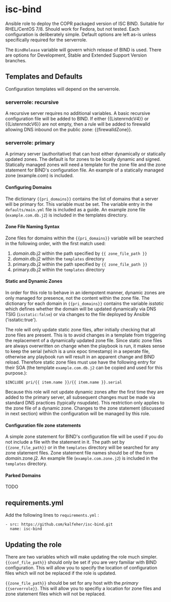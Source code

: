 # isc-bind
Ansible role to deploy the COPR packaged version of ISC BIND. Suitable for RHEL/CentOS 7/8. Should work for Fedora, but not tested. Each configuration is deliberately simple. Default options are left as-is unless specifically required for the serverrole.

The `BindRelease` variable will govern which release of BIND is used. There are options for Development, Stable and Extended Support Version branches.

## Templates and Defaults
Configuration templates will depend on the serverrole.

### serverrole: recursive
A recursive server requires no additional variables.
A basic recursive configuration file will be added to BIND.
If either {{ListenrndcV4}} or {{ListenrndcV6}} are not empty, then a rule will be added to firewalld allowing DNS inbound on the public zone:  {{firewalldZone}}.

### serverrole: primary
A primary server (authoritative) that can host either dynamically or statically updated zones. The default is for zones to be locally dynamic and signed.
Statically managed zones will need a template for the zone file and the zone statement for BIND's configuration file. An example of a statically managed zone (example.com) is included.

#### Configuring Domains
The dictionary `{{pri_domains}}` contains the list of domains that a server will be primary for. This variable must be set. The variable entry in the `defaults/main.yml` file is included as a guide.
An example zone file (`example.com.db.j2`) is included in the templates directory.

#### Zone File Naming Syntax
Zone files for domains within the `{{pri_domains}}` variable will be searched in the following order, with the first match used:
1. _domain_.db.j2 within the path specified by `{{ zone_file_path }}`
2. _domain_.db.j2 within the `templates` directory
3. primary.db.j2 within the path specified by `{{ zone_file_path }}`
4. primary.db.j2 within the `templates` directory

#### Static and Dynamic Zones
In order for this role to behave in an idempotent manner, dynamic zones are only managed for presence, not the content within the zone file.
The dictionary for each domain in `{{pri_domains}}` contains the variable *isstatic* which defines whether the domain will be updated dynamically via DNS TSIG (`isstatic:false`) or via changes to the file deployed by Ansible ('isstatic:true').

The role will only update static zone files, after initially checking that all zone files are present. This is to avoid changes in a template from triggering the replacement of a dynamically updated zone file. Since static zone files are always overwritten on change when the playbook is run, it makes sense to keep the serial (which is a unix epoc timestamp) in a seperate file, otherwise any playbook run will result in an apparent change and BIND reload. Therefore static zone files must use have the following entry for their SOA (the template `example.com.db.j2` can be copied and used for this purpose.):

~~~
$INCLUDE pri/{{ item.name }}/{{ item.name }}.serial
~~~

Because this role will not update dynamic zones after the first time they are added to the primary server, all subsequent changes must be made via standard DNS practices (typically nsupdate). This restriction only applies to the zone file of a dynamic zone. Changes to the zone statement (discussed in next section) within the configuration will be managed by this role.

#### Configuration file zone statements
A simple zone statement for BIND's configuration file will be used if you do not include a file with the statement in it. The path set by `{{zone_file_path}}` or in the `templates` directory will be searched for any zone statement files. Zone statement file names should be of the form _domain_.zone.j2. An example file (`example.com.zone.j2`) is included in the `templates` directory.

#### Parked Domains
TODO

## requirements.yml
Add the following lines to `requirements.yml` :
~~~
- src: https://github.com/kalfeher/isc-bind.git
  name: isc-bind
~~~

## Updating the role
There are two variables which will make updating the role much simpler.
`{{conf_file_path}}` should only be set if you are very familiar with BIND configuration. This will allow you to specify the location of configuration files which will not be replaced if the role is updated.

`{{zone_file_path}}` should be set for any host with the _primary_ `{{serverrole}}`. This will allow you to specifiy a location for zone files and zone statement files which will not be replaced.

